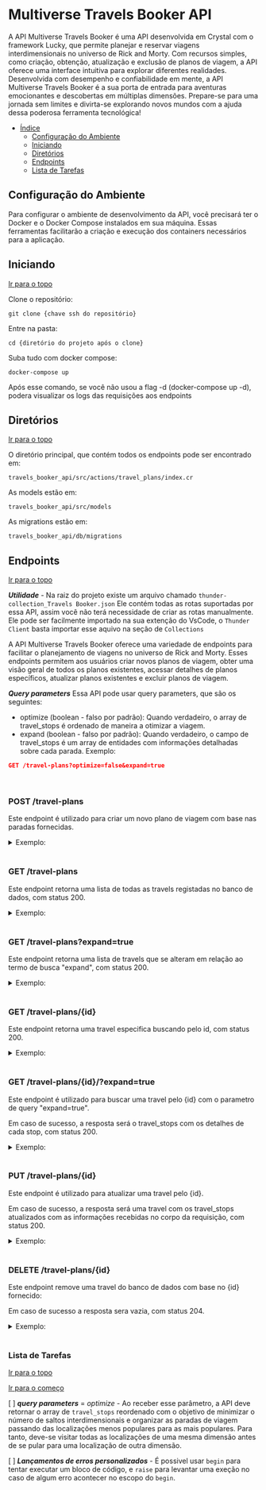 # Multiverse Travels Booker API

A API Multiverse Travels Booker é uma API desenvolvida em Crystal com o framework Lucky, que permite planejar e reservar viagens interdimensionais no universo de Rick and Morty. Com recursos simples, como criação, obtenção, atualização e exclusão de planos de viagem, a API oferece uma interface intuitiva para explorar diferentes realidades. Desenvolvida com desempenho e confiabilidade em mente, a API Multiverse Travels Booker é a sua porta de entrada para aventuras emocionantes e descobertas em múltiplas dimensões. Prepare-se para uma jornada sem limites e divirta-se explorando novos mundos com a ajuda dessa poderosa ferramenta tecnológica!

* [Índice](#multiverse-travels-booker-api)
  * [Configuração do Ambiente](#configuração-do-ambiente)
  * [Iniciando](#iniciando)
  * [Diretórios](#diretórios)
  * [Endpoints](#endpoints)
  * [Lista de Tarefas](#lista-de-tarefas)

## Configuração do Ambiente
Para configurar o ambiente de desenvolvimento da API, você precisará ter o Docker e o Docker Compose instalados em sua máquina. Essas ferramentas facilitarão a criação e execução dos containers necessários para a aplicação.

## Iniciando
[Ir para o topo](#multiverse-travels-booker-api)

Clone o repositório:
```
git clone {chave ssh do repositório}
```
Entre na pasta:
```
cd {diretório do projeto após o clone}
```
Suba tudo com docker compose:
```
docker-compose up
```
Após esse comando, se você não usou a flag -d (docker-compose up -d), podera visualizar os logs das requisições aos endpoints

## Diretórios
[Ir para o topo](#iniciando)

O diretório principal, que contém todos os endpoints pode ser encontrado em:
```
travels_booker_api/src/actions/travel_plans/index.cr
```
As models estão em:
```
travels_booker_api/src/models
```
As migrations estão em:
```
travels_booker_api/db/migrations
```



## Endpoints 
[Ir para o topo](#diretórios)

***Utilidade*** -
  Na raiz do projeto existe um arquivo chamado `thunder-collection_Travels Booker.json`
  Ele contém todas as rotas suportadas por essa API, assim você não terá necessidade de criar as rotas manualmente. 
  Ele pode ser facilmente importado na sua extenção do VsCode, o `Thunder Client` basta importar esse aquivo na seção de `Collections`
<br>

A API Multiverse Travels Booker oferece uma variedade de endpoints para facilitar o planejamento de viagens no universo de Rick and Morty. Esses endpoints permitem aos usuários criar novos planos de viagem, obter uma visão geral de todos os planos existentes, acessar detalhes de planos específicos, atualizar planos existentes e excluir planos de viagem. 

***Query parameters***
  Essa API pode usar query parameters, que são os seguintes:
  - optimize (boolean - falso por padrão): Quando verdadeiro, o array de travel_stops é ordenado de maneira a otimizar a viagem.
  - expand (boolean - falso por padrão): Quando verdadeiro, o campo de travel_stops é um array de entidades com informações detalhadas sobre cada parada.
  Exemplo:
  ```json
  GET /travel-plans?optimize=false&expand=true
  ```
<br>

### POST /travel-plans

Este endpoint é utilizado para criar um novo plano de viagem com base nas paradas fornecidas.

<details>
    <summary>Exemplo:</summary><br />

```
/travel-plans
```

Corpo da Requisição:
```json
{
  "travel_stops": [1, 2]
}
```
Resposta:

Em caso de sucesso, a resposta será um objeto contendo o id, e travel_stops com um array de inteiros referente aos stops fornecidos no body, e status 200:
```json
{
  "id": 1,
  "travel_stops": [1, 2]
}
```
</details>

<br>

### GET /travel-plans

Este endpoint retorna uma lista de todas as travels registadas no banco de dados, com status 200.
<details>
    <summary>Exemplo:</summary><br />

```
/travel-plans
```

Resposta:

```json
[
  {
    "id": 1,
    "travel_stops": [1,2]
  },
  {
    "id": 2,
    "travel_stops": [3,4]
  }
]
```
</details>

<br>

### GET /travel-plans?expand=true

Este endpoint retorna uma lista de travels que se alteram em relação ao termo de busca "expand", com status 200.
<details>
    <summary>Exemplo:</summary><br />

```
/travel-plans?expand=true
```
Em caso da requisição receber um parametro query /travel-plans?expand=true, a resposta sera um array com id, e travel_stops com os detalhes de cada stop fornecido no body:

Resposta:

```json
[
  {
    "id": 1,
    "travel_stops": [
      {
        "id": 1,
        "name": "Earth (C-137)",
        "dimension": "Dimension C-137",
        "type": "Planet"
      },
      {
        "id": 2,
        "name": "Abadango",
        "dimension": "unknown",
        "type": "Cluster"
      }
    ]
  },
  {
    "id": 2,
    "travel_stops": [
      {
        "id": 3,
        "name": "Citadel of Ricks",
        "dimension": "unknown",
        "type": "Space station"
      },
      {
        "id": 4,
        "name": "Worldender's lair",
        "dimension": "unknown",
        "type": "Planet"
      }
    ]
  }
]
```
</details>

<br>

### GET /travel-plans/{id}

Este endpoint retorna uma travel especifica buscando pelo id, com status 200.
<details>
    <summary>Exemplo:</summary><br />

```
/travel-plans/1
```

Resposta:

```json
{
    "id": 1,
    "travel_stops": [1, 2]
}
```
</details>

<br>

### GET /travel-plans/{id}/?expand=true

Este endpoint é utilizado para buscar uma travel pelo {id} com o parametro de query "expand=true".

Em caso de sucesso, a resposta será o travel_stops com os detalhes de cada stop, com status 200.

<details>
    <summary>Exemplo:</summary><br />

```
/travel-plans/1/?expand=true
```
Resposta:

```json
{
  "id": 1,
  "travel_stops": [
    {
      "id": 1,
      "name": "Earth (C-137)",
      "dimension": "Dimension C-137",
      "type": "Planet"
    },
    {
      "id": 2,
      "name": "Abadango",
      "dimension": "unknown",
      "type": "Cluster"
    }
  ]
}
```

</details>

<br>

### PUT /travel-plans/{id}

Este endpoint é utilizado para atualizar uma travel pelo {id}.

Em caso de sucesso, a resposta será uma travel com os travel_stops atualizados com as informações recebidas no corpo da requisição, com status 200.

<details>
    <summary>Exemplo:</summary><br />

```
/travel-plans/1
```
Corpo da requisição:

```json
{
  "travel_stops": [5,6]
}
```
Resposta:

```json
{
  "id": 1,
  "travel_stops": [5,6]
}
```

</details>

<br>

### DELETE /travel-plans/{id}
Este endpoint remove uma travel do banco de dados com base no {id} fornecido:

Em caso de sucesso a resposta sera vazia, com status 204.

<details>
    <summary>Exemplo:</summary><br />

```
/travel-plans/1
```

Resposta:

```json

```
</details>

<br>

### Lista de Tarefas 

[Ir para o topo](#endpoints)

[Ir para o começo](#multiverse-travels-booker-api)
<br>

[ ] ***_query parameters_*** = *optimize* -
Ao receber esse parâmetro, a API deve retornar o array de `travel_stops` reordenado com o objetivo de minimizar o número de saltos interdimensionais e organizar as paradas de viagem passando das localizações menos populares para as mais populares. Para tanto, deve-se visitar todas as localizações de uma mesma dimensão antes de se pular para uma localização de outra dimensão.
<br>

[ ] ***Lançamentos de erros personalizados*** -
É possivel usar `begin` para tentar executar um bloco de código, e `raise` para levantar uma exeção no caso de algum erro acontecer no escopo do `begin`.
